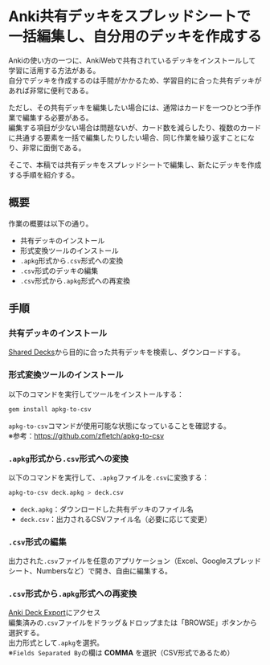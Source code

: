 # Anki共有デッキをスプレッドシートで一括編集し、自分用のデッキを作成する

Ankiの使い方の一つに、AnkiWebで共有されているデッキをインストールして学習に活用する方法がある。  
自分でデッキを作成するのは手間がかかるため、学習目的に合った共有デッキがあれば非常に便利である。

ただし、その共有デッキを編集したい場合には、通常はカードを一つひとつ手作業で編集する必要がある。  
編集する項目が少ない場合は問題ないが、カード数を減らしたり、複数のカードに共通する要素を一括で編集したりしたい場合、同じ作業を繰り返すことになり、非常に面倒である。

そこで、本稿では共有デッキをスプレッドシートで編集し、新たにデッキを作成する手順を紹介する。

## 概要

作業の概要は以下の通り。

- 共有デッキのインストール
- 形式変換ツールのインストール
- `.apkg`形式から`.csv`形式への変換
- `.csv`形式のデッキの編集
- `.csv`形式から`.apkg`形式への再変換

## 手順

### 共有デッキのインストール

[Shared Decks](https://ankiweb.net/shared/decks)から目的に合った共有デッキを検索し、ダウンロードする。

### 形式変換ツールのインストール

以下のコマンドを実行してツールをインストールする：

```bash
gem install apkg-to-csv
```

`apkg-to-csv`コマンドが使用可能な状態になっていることを確認する。  
※参考：<https://github.com/zfletch/apkg-to-csv>

### `.apkg`形式から`.csv`形式への変換

以下のコマンドを実行して、`.apkg`ファイルを`.csv`に変換する：

```bash
apkg-to-csv deck.apkg > deck.csv
```

- `deck.apkg`：ダウンロードした共有デッキのファイル名  
- `deck.csv`：出力されるCSVファイル名（必要に応じて変更）

### `.csv`形式の編集

出力された`.csv`ファイルを任意のアプリケーション（Excel、Googleスプレッドシート、Numbersなど）で開き、自由に編集する。

### `.csv`形式から`.apkg`形式への再変換

[Anki Deck Export](https://krmanik.github.io/Anki-Export-Deck-tkinter/)にアクセス  
編集済みの`.csv`ファイルをドラッグ＆ドロップまたは「BROWSE」ボタンから選択する。  
出力形式として`.apkg`を選択。  
※`Fields Separated By`の欄は **COMMA** を選択（CSV形式であるため）
